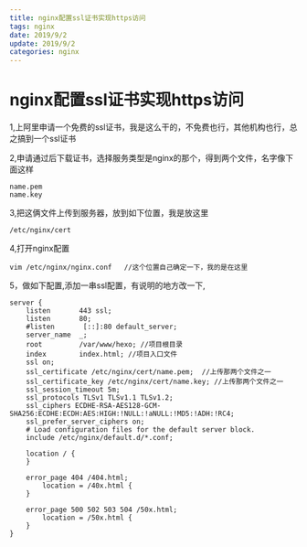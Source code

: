 ```yaml
---
title: nginx配置ssl证书实现https访问
tags: nginx
date: 2019/9/2
update: 2019/9/2
categories: nginx
---
```



# nginx配置ssl证书实现https访问

1,上阿里申请一个免费的ssl证书，我是这么干的，不免费也行，其他机构也行，总之搞到一个ssl证书

2,申请通过后下载证书，选择服务类型是nginx的那个，得到两个文件，名字像下面这样

    name.pem
    name.key

3,把这俩文件上传到服务器，放到如下位置，我是放这里

    /etc/nginx/cert

4,打开nginx配置

    vim /etc/nginx/nginx.conf   //这个位置自己确定一下，我的是在这里

5，做如下配置,添加一串ssl配置，有说明的地方改一下, 

    server {
        listen       443 ssl;
        listen       80;
        #listen       [::]:80 default_server;
        server_name  _;
        root         /var/www/hexo; //项目根目录
        index        index.html; //项目入口文件
        ssl on;
        ssl_certificate /etc/nginx/cert/name.pem;  //上传那两个文件之一
        ssl_certificate_key /etc/nginx/cert/name.key; //上传那两个文件之一
        ssl_session_timeout 5m;
        ssl_protocols TLSv1 TLSv1.1 TLSv1.2;
        ssl_ciphers ECDHE-RSA-AES128-GCM-SHA256:ECDHE:ECDH:AES:HIGH:!NULL:!aNULL:!MD5:!ADH:!RC4;
        ssl_prefer_server_ciphers on;
        # Load configuration files for the default server block.
        include /etc/nginx/default.d/*.conf;

        location / {
        }

        error_page 404 /404.html;
            location = /40x.html {
        }

        error_page 500 502 503 504 /50x.html;
            location = /50x.html {
        }
    }